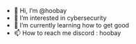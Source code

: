 - 👋 Hi, I’m @hoobay
- 👀 I’m interested in cybersecurity
- 🌱 I’m currently learning how to get good
- 📫 How to reach me discord : hoobay

<!---
hoobay/hoobay is a ✨ special ✨ repository because its `README.md` (this file) appears on your GitHub profile.
You can click the Preview link to take a look at your changes.
--->
